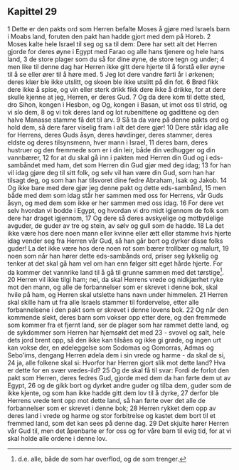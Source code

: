 ## Kapittel 29

1 Dette er den pakts ord som Herren befalte Moses å gjøre med Israels barn i Moabs land, foruten den pakt han hadde gjort med dem på Horeb.
2 Moses kalte hele Israel til seg og sa til dem: Dere har sett alt det Herren gjorde for deres øyne i Egypt med Farao og alle hans tjenere og hele hans land,
3 de store plager som du så for dine øyne, de store tegn og under;
4 men like til denne dag har Herren ikke gitt dere hjerte til å forstå eller øyne til å se eller ører til å høre med.
5 Jeg lot dere vandre førti år i ørkenen; deres klær ble ikke utslitt, og skoen ble ikke utslitt på din fot.
6 Brød fikk dere ikke å spise, og vin eller sterk drikk fikk dere ikke å drikke, for at dere skulle kjenne at jeg, Herren, er deres Gud.
7 Og da dere kom til dette sted, dro Sihon, kongen i Hesbon, og Og, kongen i Basan, ut imot oss til strid, og vi slo dem,
8 og vi tok deres land og lot rubenittene og gadittene og den halve Manasse stamme få det til arv.
9 Så ta da vare på denne pakts ord og hold dem, så dere farer viselig fram i alt det dere gjør!
10 Dere står idag alle for Herrens, deres Guds åsyn, deres høvdinger, deres stammer, deres eldste og deres tilsynsmenn, hver mann i Israel,
11 deres barn, deres hustruer og den fremmede som er i din leir, både din vedhugger og din vannbærer,
12 for at du skal gå inn i pakten med Herren din Gud og i eds-sambåndet med ham, det som Herren din Gud gjør med deg idag;
13 for han vil idag gjøre deg til sitt folk, og selv vil han være din Gud, som han har tilsagt deg, og som han har tilsvoret dine fedre Abraham, Isak og Jakob.
14 Og ikke bare med dere gjør jeg denne pakt og dette eds-sambånd,
15 men både med dem som idag står her sammen med oss for Herrens, vår Guds åsyn, og med dem som ikke er her sammen med oss idag.
16 For dere vet selv hvordan vi bodde i Egypt, og hvordan vi dro midt igjennom de folk som dere har draget igjennom,
17 Og dere så deres avskyelige og motbydelige avguder, de guder av tre og stein, av sølv og gull som de hadde.
18 La det ikke være hos dere noen mann eller kvinne eller ætt eller stamme hvis hjerte idag vender seg fra Herren vår Gud, så han går bort og dyrker disse folks guder! La det ikke være hos dere noen rot som bærer trollbær og malurt,
19 noen som når han hører dette eds-sambånds ord, priser seg lykkelig og tenker at det skal gå ham vel om han enn følger sitt eget hårde hjerte. For da kommer det vannrike land til å gå til grunne sammen med det tørstige[^1].
20 Herren vil ikke tilgi ham; nei, da skal Herrens vrede og nidkjærhet ryke mot den mann, og alle de forbannelser som er skrevet i denne bok, skal hvile på ham, og Herren skal utslette hans navn under himmelen.
21 Herren skal skille ham ut fra alle Israels stammer til fordervelse, etter alle forbannelsene i den pakt som er skrevet i denne lovens bok.
22 Og når den kommende slekt, deres barn som vokser opp etter dere, og den fremmede som kommer fra et fjernt land, ser de plager som har rammet dette land, og de sykdommer som Herren har hjemsøkt det med
23 - svovel og salt, hele dets jord brent opp, så den ikke kan tilsåes og ikke gi grøde, og ingen urt kan vokse der, en ødeleggelse som Sodomas og Gomorras, Admas og Sebo'ims, dengang Herren ødela dem i sin vrede og harme - da skal de si,
24 ja, alle folkene skal si: Hvorfor har Herren gjort slik mot dette land? Hva er dette for en svær vredes-ild?
25 Og de skal få til svar: Fordi de forlot den pakt som Herren, deres fedres Gud, gjorde med dem da han førte dem ut av Egypt,
26 og de gikk bort og dyrket andre guder og tilba dem, guder som de ikke kjente, og som han ikke hadde gitt dem lov til å dyrke,
27 derfor ble Herrens vrede tent opp mot dette land, så han førte over det alle de forbannelser som er skrevet i denne bok;
28 Herren rykket dem opp av deres land i vrede og harme og stor forbitrelse og kastet dem bort til et fremmed land, som det kan sees på denne dag.
29 Det skjulte hører Herren vår Gud til, men det åpenbarte er for oss og for våre barn til evig tid, for at vi skal holde alle ordene i denne lov.

[^1]:  d.e. alle, både de som har overflod, og de som trenger.
